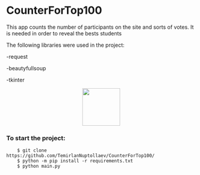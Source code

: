 <h1>CounterForTop100</h1>

This app counts the number of participants on the site and sorts of votes. It is needed in order to reveal the bests students

The following libraries were used in the project:
<br>
<p>-request</p>
<p>-beautyfullsoup</p>
<p>-tkinter</p>

    
<div id="header" align="center">
    <img src="https://media.giphy.com/media/M9gbBd9nbDrOTu1Mqx/giphy.gif" width="100"/>
</div>
  
<h3>To start the project:</h3>
        
        $ git clone https://github.com/TemirlanNuptollaev/CounterForTop100/
        $ python -m pip install -r requirements.txt
        $ python main.py

